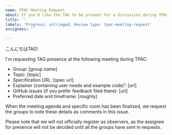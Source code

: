 ```yaml
---
name: TPAC Meeting Request
about: If you'd like the TAG to be present for a discussion during TPAC
title: ''
labels: 'Progress: untriaged, Review type: tpac-meeting-request'
assignees: ''

---
```


こんにちはTAG!

I'm requesting TAG presence at the following meeting during TPAC:

  - Group: [group name]
  - Topic: [topic]
  - Specification URL: [spec url]
  - Explainer (containing user needs and example code)¹: [url]
  - GitHub issues (if you prefer feedback filed there): [url]
  - Preferred date and timeframe: [roughly]

When the meeting agenda and specific room has been finalized, we request
the groups to note these details as comments in this issue.

Please note that we will not officially register as observers, as the
assignee for presence will not be decided until all the groups have sent
in requests.
